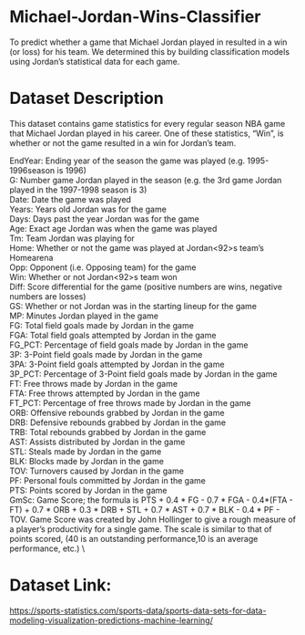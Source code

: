 # Michael-Jordan-Wins-Classifier
To predict whether a game that Michael Jordan played in resulted in a win (or loss) for his team. We determined this by building classification models using Jordan’s statistical data for each game.

# Dataset Description
This dataset contains game statistics for every regular season NBA game that Michael Jordan played in his
career. One of these statistics, “Win”, is whether or not the game resulted in a win for Jordan’s team.

EndYear: Ending year of the season the game was played (e.g. 1995-1996season is 1996) \
G: Number game Jordan played in the season (e.g. the 3rd game Jordan played in the 1997-1998 season is 3) \
Date: Date the game was played \
Years: Years old Jordan was for the game \
Days: Days past the year Jordan was for the game \
Age: Exact age Jordan was when the game was played \
Tm: Team Jordan was playing for \
Home: Whether or not the game was played at Jordan<92>s team’s Homearena \
Opp: Opponent (i.e. Opposing team) for the game \
Win: Whether or not Jordan<92>s team won \
Diff: Score differential for the game (positive numbers are wins, negative numbers are losses) \
GS: Whether or not Jordan was in the starting lineup for the game \
MP: Minutes Jordan played in the game \
FG: Total field goals made by Jordan in the game \
FGA: Total field goals attempted by Jordan in the game \
FG_PCT: Percentage of field goals made by Jordan in the game \
3P: 3-Point field goals made by Jordan in the game \
3PA: 3-Point field goals attempted by Jordan in the game \
3P_PCT: Percentage of 3-Point field goals made by Jordan in the game \
FT: Free throws made by Jordan in the game \
FTA: Free throws attempted by Jordan in the game \
FT_PCT: Percentage of free throws made by Jordan in the game \
ORB: Offensive rebounds grabbed by Jordan in the game \
DRB: Defensive rebounds grabbed by Jordan in the game \
TRB: Total rebounds grabbed by Jordan in the game \
AST: Assists distributed by Jordan in the game \
STL: Steals made by Jordan in the game \
BLK: Blocks made by Jordan in the game \
TOV: Turnovers caused by Jordan in the game \
PF: Personal fouls committed by Jordan in the game \
PTS: Points scored by Jordan in the game \
GmSc: Game Score; the formula is PTS + 0.4 * FG - 0.7 * FGA - 0.4*(FTA - FT) + 0.7 * ORB + 0.3 * DRB + STL + 0.7 * AST + 0.7 * BLK - 0.4 * PF - TOV. Game Score was created by John Hollinger to give a rough measure of a player’s productivity for a single game. The scale is similar to that of points scored, (40 is an outstanding performance,10 is an average performance, etc.) \

# Dataset Link: 
https://sports-statistics.com/sports-data/sports-data-sets-for-data-modeling-visualization-predictions-machine-learning/
